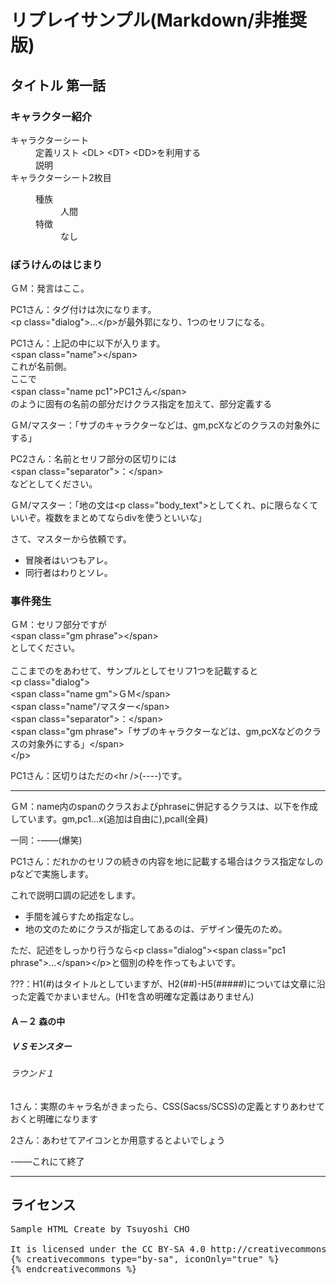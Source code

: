 # リプレイサンプル(Markdown/非推奨版)

## タイトル 第一話

### キャラクター紹介

<dl>
<dt>キャラクターシート</dt>
<dd>
定義リスト &lt;DL&gt; &lt;DT&gt; &lt;DD&gt;を利用する<br />
説明
</dd>

<dt>キャラクターシート2枚目</dt>
<dd>
<dl>
<dt>種族</dt>
<dd>人間</dd>
<dt>特徴</dt>
<dd>なし</dd>
</dl>
</dd>
</dl>

### ぼうけんのはじまり

<p class="dialog"><span class="name gm">ＧＭ</span><span class="separator">：</span><span class="gm phrase">発言はここ。</span></p>
<p class="dialog"><span class="name pc1">PC1さん</span><span class="separator">：</span><span class="pc1 phrase">タグ付けは次になります。<br />&lt;p class="dialog"&gt;...&lt;/p&gt;が最外郭になり、1つのセリフになる。</span></p>
<p class="dialog"><span class="name pc1">PC1さん</span><span class="separator">：</span><span class="pc1 phrase">上記の中に以下が入ります。<br />&lt;span class="name"&gt;&lt;/span&gt;<br />これが名前側。<br />ここで<br />&lt;span class="name pc1"&gt;PC1さん&lt;/span&gt;<br />のように固有の名前の部分だけクラス指定を加えて、部分定義する</span></p>
<p class="dialog"><span class="name gm">ＧＭ</span><span class="name">/マスター</span><span class="separator">：</span><span class="gm phrase">「サブのキャラクターなどは、gm,pcXなどのクラスの対象外にする」</span></p>
<p class="dialog"><span class="name pc2">PC2さん</span><span class="separator">：</span><span class="pc2 phrase">名前とセリフ部分の区切りには<br />&lt;span class="separator"&gt;：&lt;/span&gt;<br />などとしてください。<br /></span></p>
<p class="dialog"><span class="name gm">ＧＭ</span><span class="name">/マスター</span><span class="separator">：</span><span class="gm phrase">「地の文は&lt;p class="body_text"&gt;としてくれ、pに限らなくていいぞ。複数をまとめてならdivを使うといいな」</span></p>
<p class="body_text">さて、マスターから依頼です。<br /></p>
<ul class="body_text">
  <li>冒険者はいつもアレ。</li>
  <li>同行者はわりとソレ。</li>
</ul>

### 事件発生

<p class="dialog"><span class="name gm">ＧＭ</span><span class="separator">：</span><span class="gm phrase">セリフ部分ですが<br />
&lt;span class="gm&nbsp;phrase"&gt;&lt;/span&gt;<br />
としてください。<br />
<br />
ここまでのをあわせて、サンプルとしてセリフ1つを記載すると<br />
&lt;p class="dialog"&gt;<br />
&lt;span class="name gm"&gt;ＧＭ&lt;/span&gt<br />
&lt;span class="name"/マスター&lt;/span&gt;<br />
&lt;span class="separator"&gt;：&lt;/span&gt;<br />
&lt;span class="gm phrase"&gt;「サブのキャラクターなどは、gm,pcXなどのクラスの対象外にする」&lt;/span&gt;<br />
&lt;/p&gt;</span></p>
<p class="dialog"><span class="name pc1">PC1さん</span><span class="separator">：</span><span class="pc1 phrase">区切りはただの&lt;hr /&gt;(----)です。</span></p>

----

<p class="dialog"><span class="name gm">ＧＭ</span><span class="separator">：</span><span class="gm phrase">name内のspanのクラスおよびphraseに併記するクラスは、以下を作成しています。gm,pc1...x(追加は自由に),pcall(全員)</span></p>
<p class="dialog"><span class="name pcall">一同</span><span class="separator">：</span><span class="pcall phrase">-――(爆笑)</span></p>
<p class="dialog"><span class="name pc1">PC1さん</span><span class="separator">：</span><span class="pc1 phrase">だれかのセリフの続きの内容を地に記載する場合はクラス指定なしのpなどで実施します。</span></p>

これで説明口調の記述をします。

<ul>
  <li>手間を減らすため指定なし。<br /></li>
  <li>地の文のためにクラスが指定してあるのは、デザイン優先のため。</li>
</ul>

ただ、記述をしっかり行うなら&lt;p class="dialog"&gt;&lt;span class="pc1 phrase"&gt;...&lt;/span&gt;&lt;/p&gt;と個別の枠を作ってもよいです。

<p class="dialog"><span class="name pc3">???</span><span class="separator">：</span><span class="pc3 phrase">H1(#)はタイトルとしていますが、H2(##)-H5(#####)については文章に沿った定義でかまいません。(H1を含め明確な定義はありません)</span></p>

#### Ａ－２ 森の中

##### ＶＳモンスター

###### ラウンド１

<p class="dialog"><span class="name user1">1さん</span><span class="separator">：</span><span class="user1 phrase">実際のキャラ名がきまったら、CSS(Sacss/SCSS)の定義とすりあわせておくと明確になります</span></p>
<p class="dialog"><span class="name user2">2さん</span><span class="separator">：</span><span class="user2 phrase">あわせてアイコンとか用意するとよいでしょう</span></p>

<p class="body_text">-――これにて終了</p>

----

## ライセンス

<pre>
Sample HTML Create by Tsuyoshi CHO <Tsuyoshi.CHO@Gmail.com>

It is licensed under the CC BY-SA 4.0 http://creativecommons.org/licenses/by-sa/4.0/deed
{% creativecommons type="by-sa", iconOnly="true" %}
{% endcreativecommons %}
</pre>
